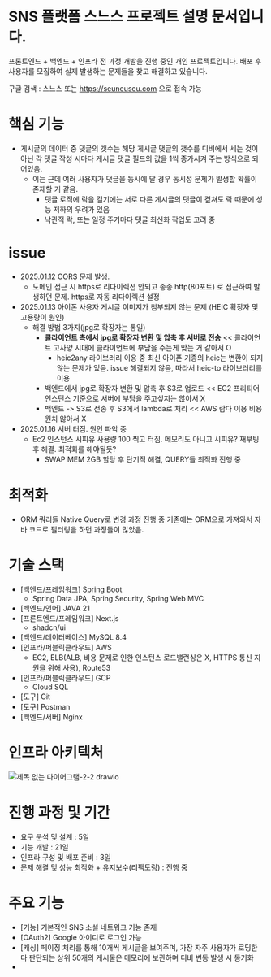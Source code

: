 # SNS 플랫폼 스느스 프로젝트 설명 문서입니다.
프론트엔드 + 백엔드 + 인프라 전 과정 개발을 진행 중인 개인 프로젝트입니다.
배포 후 사용자를 모집하여 실제 발생하는 문제들을 찾고 해결하고 있습니다.

구글 검색 : 스느스 또는 https://seuneuseu.com 으로 접속 가능

# 핵심 기능
- 게시글의 데이터 중 댓글의 갯수는 해당 게시글 댓글의 갯수를 디비에서 세는 것이 아닌 각 댓글 작성 시마다 게시글 댓글 필드의 값을 1씩 증가시켜 주는 방식으로 되어있음.
  - 이는 근데 여러 사용자가 댓글을 동시에 달 경우 동시성 문제가 발생할 확률이 존재할 거 같음.
    - 댓글 로직에 락을 걸기에는 서로 다른 게시글의 댓글이 곂쳐도 락 때문에 성능 저하의 우려가 있음
    - 낙관적 락, 또는 일정 주기마다 댓글 최신화 작업도 고려 중

# issue
- 2025.01.12 CORS 문제 발생.
  - 도메인 접근 시 https로 리다이렉션 안되고 종종 http(80포트) 로 접근하여 발생하던 문제. https로 자동 리다이렉션 설정
- 2025.01.13 아이폰 사용자 게시글 이미지가 첨부되지 않는 문제 (HEIC 확장자 및 고용량이 원인)
  - 해결 방법 3가지(jpg로 확장자는 통일)
    - **클라이언트 측에서 jpg로 확장자 변환 및 압축 후 서버로 전송**            << 클라이언트 고사양 시대에 클라이언트에 부담을 주는게 맞는 거 같아서 O
      - heic2any 라이브러리 이용 중 최신 아이폰 기종의 heic는 변환이 되지 않는 문제가 있음. issue 해결되지 않음, 따라서 heic-to 라이브러리를 이용
    - 백엔드에서 jpg로 확장자 변환 및 압축 후 S3로 업로드                 << EC2 프리티어 인스턴스 기준으로 서버에 부담을 주고싶지는 않아서 X
    - 백엔드 -> S3로 전송 후 S3에서 lambda로 처리                     << AWS 람다 이용 비용 원치 않아서 X
- 2025.01.16 서버 터짐. 원인 파악 중
  - Ec2 인스턴스 시피유 사용량 100 찍고 터짐. 메모리도 아니고 시피유? 재부팅 후 해결. 최적화를 해야될듯?
    - SWAP MEM 2GB 할당 후 단기적 해결, QUERY들 최적화 진행 중

# 최적화
- ORM 쿼리들 Native Query로 변경 과정 진행 중 기존에는 ORM으로 가져와서 자바 코드로 필터링을 하던 과정들이 많았음.


# 기술 스택
- [백엔드/프레임워크] Spring Boot
  - Spring Data JPA, Spring Security, Spring Web MVC
- [백엔드/언어] JAVA 21
- [프론트엔드/프레임워크] Next.js
  - shadcn/ui
- [백엔드/데이터베이스] MySQL 8.4
- [인프라/퍼블릭클라우드] AWS
  - EC2, ELB(ALB, 비용 문제로 인한 인스턴스 로드밸런싱은 X, HTTPS 통신 지원을 위해 사용), Route53
- [인프라/퍼블릭클라우드] GCP
  - Cloud SQL
- [도구] Git
- [도구] Postman
- [백엔드/서버] Nginx

# 인프라 아키텍처
![제목 없는 다이어그램-2-2 drawio](https://github.com/user-attachments/assets/59ca8841-7466-47c1-a8e8-2522bb45729d)


# 진행 과정 및 기간
- 요구 분석 및 설계 : 5일
- 기능 개발 : 21일
- 인프라 구성 및 배포 준비 : 3일
- 문제 해결 및 성능 최적화 + 유지보수(리팩토링) : 진행 중

# 주요 기능
- [기능] 기본적인 SNS 소셜 네트워크 기능 존재
- [OAuth2] Google 아이디로 로그인 가능
- [캐싱] 페이징 처리를 통해 10개씩 게시글을 보여주며, 가장 자주 사용자가 로딩한다 판단되는 상위 50개의 게시물은 메모리에 보관하며 디비 변동 발생 시 동기화
- 
